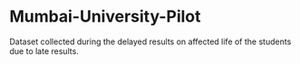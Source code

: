 # Mumbai-University-Pilot
Dataset collected during the delayed results on affected life of the students due to late results.
